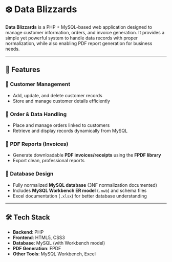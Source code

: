 
# ❄️ Data Blizzards

**Data Blizzards** is a PHP + MySQL-based web application designed to manage customer information, orders, and invoice generation. It provides a simple yet powerful system to handle data records with proper normalization, while also enabling PDF report generation for business needs.

---

## 🚀 Features

### 🔹 Customer Management

* Add, update, and delete customer records
* Store and manage customer details efficiently

### 🔹 Order & Data Handling

* Place and manage orders linked to customers
* Retrieve and display records dynamically from MySQL

### 🔹 PDF Reports (Invoices)

* Generate downloadable **PDF invoices/receipts** using the **FPDF library**
* Export clean, professional reports

### 🔹 Database Design

* Fully normalized **MySQL database** (3NF normalization documented)
* Includes **MySQL Workbench ER model** (`.mwb`) and schema files
* Excel documentation (`.xlsx`) for better database understanding

---

## 🛠️ Tech Stack

* **Backend**: PHP
* **Frontend**: HTML5, CSS3
* **Database**: MySQL (with Workbench model)
* **PDF Generation**: FPDF
* **Other Tools**: MySQL Workbench, Excel
